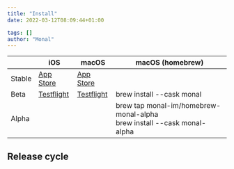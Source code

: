 ```yaml
---
title: "Install"
date: 2022-03-12T08:09:44+01:00

tags: []
author: "Monal"
---
```


|        | iOS                                                      | macOS                                                    | macOS (homebrew)                            |
|--------|----------------------------------------------------------|----------------------------------------------------------|---------------------------------------------|
| Stable | [App Store](https://apps.apple.com/app/id317711500)      | [App Store](https://apps.apple.com/app/id1499227291)     |                                             |
| Beta   | [Testflight](https://testflight.apple.com/join/RjIlyvqa) | [Testflight](https://testflight.apple.com/join/nBWaZryI) | brew install --cask monal                   |
| Alpha  |                                                          |                                                          | brew tap monal-im/homebrew-monal-alpha<br>brew install --cask monal-alpha |

## Release cycle
